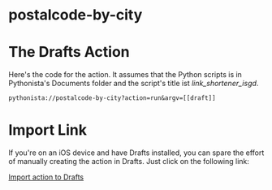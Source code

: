 ﻿postalcode-by-city
=========================

# The Drafts Action

Here's the code for the action. It assumes that the Python scripts is in Pythonista's Documents folder and the script's title ist *link_shortener_isgd*.

    pythonista://postalcode-by-city?action=run&argv=[[draft]]
	
# Import Link

If you're on an iOS device and have Drafts installed, you can spare the effort of manually creating the action in Drafts. Just click on the following link:

[Import action to Drafts](drafts://x-callback-url/import_action?type=URL&name=Postal%20Code%20for%20City&url=pythonista%3A%2F%2Fpostalcode-by-city%3Faction%3Drun%26argv%3D%5B%5Bdraft%5D%5D
)
